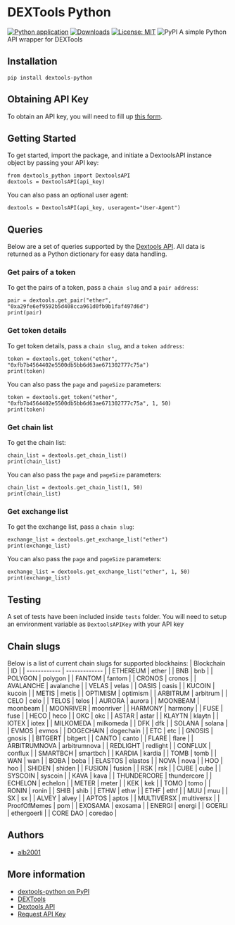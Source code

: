 # DEXTools Python
[![Python application](https://github.com/alb2001/dextools-python/actions/workflows/python-app.yml/badge.svg)](https://github.com/alb2001/dextools-python/actions/workflows/python-app.yml)
[![Downloads](https://static.pepy.tech/badge/dextools-python)](https://pepy.tech/project/dextools-python)
[![License: MIT](https://img.shields.io/badge/License-MIT-yellow.svg)](https://opensource.org/licenses/MIT)
![PyPI](https://img.shields.io/pypi/v/dextools-python)
A simple Python API wrapper for DEXTools

## Installation

```
pip install dextools-python
```

## Obtaining API Key
To obtain an API key, you will need to fill up [this form](https://forms.gle/yviVwKYaqs81BMB77).


## Getting Started
To get started, import the package, and initiate a DextoolsAPI instance object by passing your API key:
```
from dextools_python import DextoolsAPI
dextools = DextoolsAPI(api_key)
```

You can also pass an optional user agent:
```
dextools = DextoolsAPI(api_key, useragent="User-Agent")
```

## Queries
Below are a set of queries supported by the [Dextools API](https://api.dextools.io/docs). All data is returned as a Python dictionary for easy data handling.

### Get pairs of a token
To get the pairs of a token, pass a `chain slug` and a `pair address`:
```
pair = dextools.get_pair("ether", "0xa29fe6ef9592b5d408cca961d0fb9b1faf497d6d")
print(pair)
```

### Get token details
To get token details, pass a `chain slug`, and a `token address`:
```
token = dextools.get_token("ether", "0xfb7b4564402e5500db5bb6d63ae671302777c75a")
print(token)
```

You can also pass the `page` and `pageSize` parameters:
```
token = dextools.get_token("ether", "0xfb7b4564402e5500db5bb6d63ae671302777c75a", 1, 50)
print(token)
```

### Get chain list
To get the chain list:
```
chain_list = dextools.get_chain_list()
print(chain_list)
```

You can also pass the `page` and `pageSize` parameters:
```
chain_list = dextools.get_chain_list(1, 50)
print(chain_list)
```

### Get exchange list
To get the exchange list, pass a `chain slug`:
```
exchange_list = dextools.get_exchange_list("ether")
print(exchange_list)
```

You can also pass the `page` and `pageSize` parameters:
```
exchange_list = dextools.get_exchange_list("ether", 1, 50)
print(exchange_list)
```

## Testing
A set of tests have been included inside `tests` folder. You will need to setup an environment variable as `DextoolsAPIKey` with your API key

## Chain slugs
Below is a list of current chain slugs for supported blockhains:
| Blockchain   | ID            |
| ------------ | ------------- |
| ETHEREUM     |  ether        |
| BNB          |  bnb          |
| POLYGON      |  polygon      |
| FANTOM       |  fantom       |
| CRONOS       |  cronos       |
| AVALANCHE    |  avalanche    |
| VELAS        |  velas        |
| OASIS        |  oasis        |
| KUCOIN       |  kucoin       |
| METIS        |  metis        |
| OPTIMISM     |  optimism     |
| ARBITRUM     |  arbitrum     |
| CELO         |  celo         |
| TELOS        |  telos        |
| AURORA       |  aurora       |
| MOONBEAM     |  moonbeam     |
| MOONRIVER    |  moonriver    |
| HARMONY      |  harmony      |
| FUSE         |  fuse         |
| HECO         |  heco         |
| OKC          |  okc          |
| ASTAR        |  astar        |
| KLAYTN       |  klaytn       |
| IOTEX        |  iotex        |
| MILKOMEDA    |  milkomeda    |
| DFK          |  dfk          |
| SOLANA       |  solana       |
| EVMOS        |  evmos        |
| DOGECHAIN    |  dogechain    |
| ETC          |  etc          |
| GNOSIS       |  gnosis       |
| BITGERT      |  bitgert      |
| CANTO        |  canto        |
| FLARE        |  flare        |
| ARBITRUMNOVA |  arbitrumnova |
| REDLIGHT     |  redlight     |
| CONFLUX      |  conflux      |
| SMARTBCH     |  smartbch     |
| KARDIA       |  kardia       |
| TOMB         |  tomb         |
| WAN          |  wan          |
| BOBA         |  boba         |
| ELASTOS      |  elastos      |
| NOVA         |  nova         |
| HOO          |  hoo          |
| SHIDEN       |  shiden       |
| FUSION       |  fusion       |
| RSK          |  rsk          |
| CUBE         |  cube         |
| SYSCOIN      |  syscoin      |
| KAVA         |  kava         |
| THUNDERCORE  |  thundercore  |
| ECHELON      |  echelon      |
| METER        |  meter        |
| KEK          |  kek          |
| TOMO         |  tomo         |
| RONIN        |  ronin        |
| SHIB         |  shib         |
| ETHW         |  ethw         |
| ETHF         |  ethf         |
| MUU          |  muu          |
| SX           |  sx           |
| ALVEY        |  alvey        |
| APTOS        |  aptos        |
| MULTIVERSX   |  multiversx   |
| ProofOfMemes |  pom          |
| EXOSAMA      |  exosama      |
| ENERGI       |  energi       |
| GOERLI       |  ethergoerli  |
| CORE DAO     |  coredao      |

## Authors
* [alb2001](https://github.com/alb2001)


## More information
* [dextools-python on PyPI](https://pypi.org/project/dextools-python)
* [DEXTools](https://www.dextools.io)
* [Dextools API](https://api.dextools.io/docs)
* [Request API Key](https://forms.gle/yviVwKYaqs81BMB77)